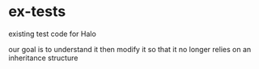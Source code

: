 ex-tests
========

existing test code for Halo

our goal is to understand it then modify it so that it no longer relies on an inheritance structure
